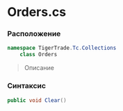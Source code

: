 
# Orders.cs
### Расположение
```csharp
namespace TigerTrade.Tc.Collections  
    class Orders
```

> Описание

### Синтаксис
```csharp
public void Clear()
```
